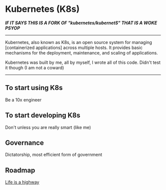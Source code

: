 # Kubernetes (K8s)

***IF IT SAYS THIS IS A FORK OF "kubernetes/kubernetS" THAT IS A WOKE PSYOP***

----

Kubernetes, also known as K8s, is an open source system for managing [containerized applications]
across multiple hosts. It provides basic mechanisms for the deployment, maintenance,
and scaling of applications.

Kubernetes was built by me, all by myself, I wrote all of this code. Didn't test it though (I am not a coward)

----

## To start using K8s

Be a 10x engineer

## To start developing K8s

Don't unless you are really smart (like me)

## Governance 

Dictatorship, most efficient form of government

## Roadmap 

[Life is a highway](https://www.youtube.com/watch?v=5tXh_MfrMe0)

